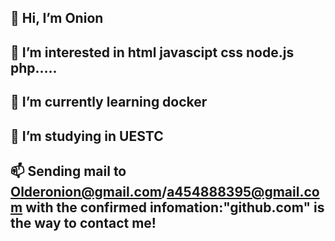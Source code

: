 ## 👋 Hi, I’m Onion
## 👀 I’m interested in html javascipt css node.js php.....
## 🌱 I’m currently learning docker
## 💞️ I’m studying in UESTC
## 📫 Sending mail to Olderonion@gmail.com/a454888395@gmail.com  with the confirmed infomation:"github.com" is the way to contact me!

<!---
LiWeny16/LiWeny16 is a ✨ special ✨ repository because its `README.md` (this file) appears on your GitHub profile.
You can click the Preview link to take a look at your changes.
--->
